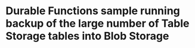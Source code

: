 # Durable Functions sample running backup of the large number of Table Storage tables into Blob Storage
